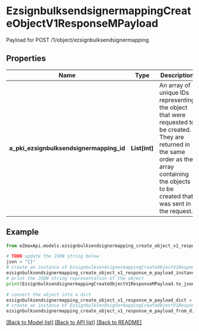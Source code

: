 # EzsignbulksendsignermappingCreateObjectV1ResponseMPayload

Payload for POST /1/object/ezsignbulksendsignermapping

## Properties

Name | Type | Description | Notes
------------ | ------------- | ------------- | -------------
**a_pki_ezsignbulksendsignermapping_id** | **List[int]** | An array of unique IDs representing the object that were requested to be created.  They are returned in the same order as the array containing the objects to be created that was sent in the request. | 

## Example

```python
from eZmaxApi.models.ezsignbulksendsignermapping_create_object_v1_response_m_payload import EzsignbulksendsignermappingCreateObjectV1ResponseMPayload

# TODO update the JSON string below
json = "{}"
# create an instance of EzsignbulksendsignermappingCreateObjectV1ResponseMPayload from a JSON string
ezsignbulksendsignermapping_create_object_v1_response_m_payload_instance = EzsignbulksendsignermappingCreateObjectV1ResponseMPayload.from_json(json)
# print the JSON string representation of the object
print(EzsignbulksendsignermappingCreateObjectV1ResponseMPayload.to_json())

# convert the object into a dict
ezsignbulksendsignermapping_create_object_v1_response_m_payload_dict = ezsignbulksendsignermapping_create_object_v1_response_m_payload_instance.to_dict()
# create an instance of EzsignbulksendsignermappingCreateObjectV1ResponseMPayload from a dict
ezsignbulksendsignermapping_create_object_v1_response_m_payload_from_dict = EzsignbulksendsignermappingCreateObjectV1ResponseMPayload.from_dict(ezsignbulksendsignermapping_create_object_v1_response_m_payload_dict)
```
[[Back to Model list]](../README.md#documentation-for-models) [[Back to API list]](../README.md#documentation-for-api-endpoints) [[Back to README]](../README.md)


